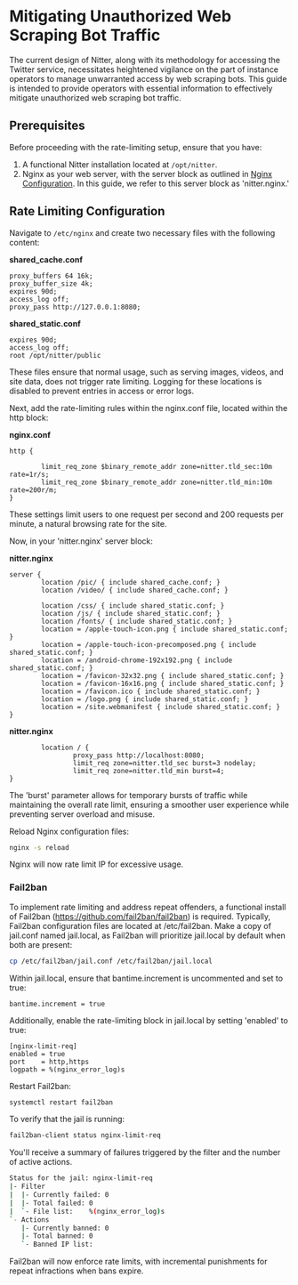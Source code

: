 # Mitigating Unauthorized Web Scraping Bot Traffic

The current design of Nitter, along with its methodology for accessing the Twitter service, necessitates heightened vigilance on the part of instance operators to manage unwarranted access by web scraping bots. This guide is intended to provide operators with essential information to effectively mitigate unauthorized web scraping bot traffic.

## Prerequisites

Before proceeding with the rate-limiting setup, ensure that you have:

1. A functional Nitter installation located at `/opt/nitter`.
2. Nginx as your web server, with the server block as outlined in [Nginx Configuration](https://github.com/zedeus/nitter/wiki/Nginx). In this guide, we refer to this server block as 'nitter.nginx.'

## Rate Limiting Configuration

Navigate to `/etc/nginx` and create two necessary files with the following content:

__shared_cache.conf__

```nginx
proxy_buffers 64 16k;  
proxy_buffer_size 4k;  
expires 90d;  
access_log off;  
proxy_pass http://127.0.0.1:8080;  
```

__shared_static.conf__

```nginx
expires 90d;
access_log off;
root /opt/nitter/public
```
These files ensure that normal usage, such as serving images, videos, and site data, does not trigger rate limiting. Logging for these locations is disabled to prevent entries in access or error logs.

Next, add the rate-limiting rules within the nginx.conf file, located within the http block:

__nginx.conf__
```nginx
http {

        limit_req_zone $binary_remote_addr zone=nitter.tld_sec:10m rate=1r/s;
        limit_req_zone $binary_remote_addr zone=nitter.tld_min:10m rate=200r/m;
}
```
These settings limit users to one request per second and 200 requests per minute, a natural browsing rate for the site.

Now, in your 'nitter.nginx' server block:


__nitter.nginx__
```nginx
server {
        location /pic/ { include shared_cache.conf; }
        location /video/ { include shared_cache.conf; }

        location /css/ { include shared_static.conf; }
        location /js/ { include shared_static.conf; }
        location /fonts/ { include shared_static.conf; }
        location = /apple-touch-icon.png { include shared_static.conf; }
        location = /apple-touch-icon-precomposed.png { include shared_static.conf; }
        location = /android-chrome-192x192.png { include shared_static.conf; }
        location = /favicon-32x32.png { include shared_static.conf; }
        location = /favicon-16x16.png { include shared_static.conf; }
        location = /favicon.ico { include shared_static.conf; }
        location = /logo.png { include shared_static.conf; }
        location = /site.webmanifest { include shared_static.conf; }
}
```

__nitter.nginx__
```nginx
        location / {
                proxy_pass http://localhost:8080;
                limit_req zone=nitter.tld_sec burst=3 nodelay;
                limit_req zone=nitter.tld_min burst=4;
}
```
The 'burst' parameter allows for temporary bursts of traffic while maintaining the overall rate limit, ensuring a smoother user experience while preventing server overload and misuse.

Reload Nginx configuration files:
```bash
nginx -s reload
```

Nginx will now rate limit IP for excessive usage.

### **Fail2ban**

To implement rate limiting and address repeat offenders, a functional install of Fail2ban (https://github.com/fail2ban/fail2ban) is required. Typically, Fail2ban configuration files are located at /etc/fail2ban. Make a copy of jail.conf named jail.local, as Fail2ban will prioritize jail.local by default when both are present:

```bash
cp /etc/fail2ban/jail.conf /etc/fail2ban/jail.local
```

Within jail.local, ensure that bantime.increment is uncommented and set to true:

```fail2ban
bantime.increment = true
```

Additionally, enable the rate-limiting block in jail.local by setting 'enabled' to true:

```fail2ban
[nginx-limit-req]
enabled = true
port    = http,https
logpath = %(nginx_error_log)s
```

Restart Fail2ban:

```bash
systemctl restart fail2ban
```

To verify that the jail is running:
```bash
fail2ban-client status nginx-limit-req
```
You'll receive a summary of failures triggered by the filter and the number of active actions.

```bash
Status for the jail: nginx-limit-req
|- Filter
|  |- Currently failed:	0
|  |- Total failed:	0
|  `- File list:	%(nginx_error_log)s
`- Actions
   |- Currently banned:	0
   |- Total banned:	0
   `- Banned IP list:
```

Fail2ban will now enforce rate limits, with incremental punishments for repeat infractions when bans expire.


